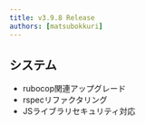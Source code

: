 ```yaml
---
title: v3.9.8 Release
authors: [matsubokkuri]
---
```


## システム

- rubocop関連アップグレード
- rspecリファクタリング
- JSライブラリセキュリティ対応


